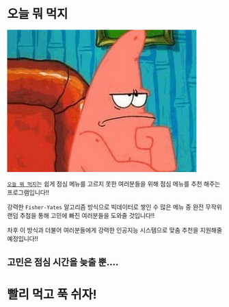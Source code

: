 # 오늘 뭐 먹지

![고민중](./image/unnamed.jpg)

[`오늘 뭐 먹지`](https://ybw903.github.io/todaywhatieat/)는 쉽게 점심 메뉴를 고르지 못한 여러분들을 위해 점심 메뉴를 추천 해주는 프로그램입니다!!

강력한 `Fisher-Yates` 알고리즘 방식으로 빅데이터로 쌓인 수 많은 메뉴 중 완전 무작위 랜덤 추첨을 통해 고민에 빠진 여러분들을 도와줄 것입니다!!

차후 이 방식과 더불어 여러분들에게 강력한 인공지능 시스템으로 맞춤 추천을 지원해줄 예정입니다!!

<h2>고민은 점심 시간을 늦출 뿐....</h2>

<h1>빨리 먹고 푹 쉬자!</h1>
